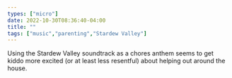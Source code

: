 ```yaml
---
types: ["micro"]
date: 2022-10-30T08:36:40-04:00
title: ""
tags: ["music","parenting","Stardew Valley"]
---
```

Using the Stardew Valley soundtrack as a chores anthem seems to get kiddo more excited (or at least less resentful) about helping out around the house.
